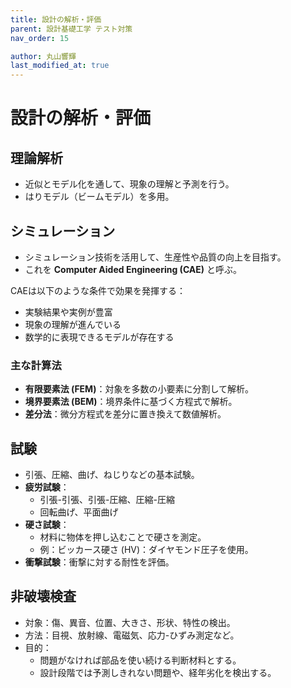 ```yaml
---
title: 設計の解析・評価
parent: 設計基礎工学 テスト対策
nav_order: 15

author: 丸山響輝
last_modified_at: true
---
```


# 設計の解析・評価

## 理論解析
- 近似とモデル化を通して、現象の理解と予測を行う。
- はりモデル（ビームモデル）を多用。

## シミュレーション
- シミュレーション技術を活用して、生産性や品質の向上を目指す。
- これを **Computer Aided Engineering (CAE)** と呼ぶ。

CAEは以下のような条件で効果を発揮する：
- 実験結果や実例が豊富
- 現象の理解が進んでいる
- 数学的に表現できるモデルが存在する

### 主な計算法
- **有限要素法 (FEM)**：対象を多数の小要素に分割して解析。
- **境界要素法 (BEM)**：境界条件に基づく方程式で解析。
- **差分法**：微分方程式を差分に置き換えて数値解析。

## 試験
- 引張、圧縮、曲げ、ねじりなどの基本試験。
- **疲労試験**：
  - 引張-引張、引張-圧縮、圧縮-圧縮
  - 回転曲げ、平面曲げ
- **硬さ試験**：
  - 材料に物体を押し込むことで硬さを測定。
  - 例：ビッカース硬さ (HV)：ダイヤモンド圧子を使用。
- **衝撃試験**：衝撃に対する耐性を評価。

## 非破壊検査
- 対象：傷、異音、位置、大きさ、形状、特性の検出。
- 方法：目視、放射線、電磁気、応力-ひずみ測定など。
- 目的：
  - 問題がなければ部品を使い続ける判断材料とする。
  - 設計段階では予測しきれない問題や、経年劣化を検出する。

